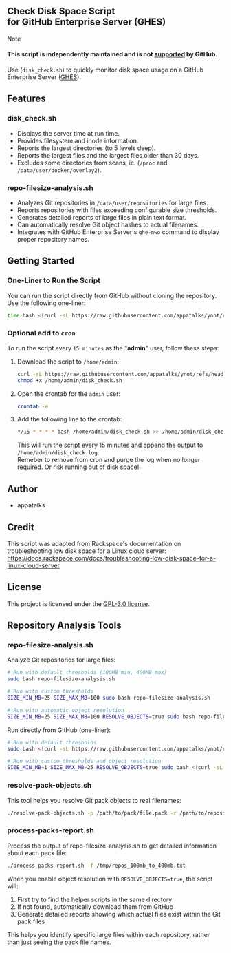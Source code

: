 ## Check Disk Space Script <br> for GitHub Enterprise Server (GHES) 

> [!NOTE]
> #### This script is independently maintained and is not [supported](https://docs.github.com/en/enterprise-server@3.13/admin/monitoring-managing-and-updating-your-instance/monitoring-your-instance/setting-up-external-monitoring) by GitHub.

Use (`disk_check.sh`) to quickly monitor disk space usage on a GitHub Enterprise Server ([GHES](https://docs.github.com/en/enterprise-server@3.13/admin/all-releases)).

## Features

### disk_check.sh
- Displays the server time at run time.
- Provides filesystem and inode information.
- Reports the largest directories (to 5 levels deep).
- Reports the largest files and the largest files older than 30 days.
- Excludes some directories from scans, ie. (`/proc` and `/data/user/docker/overlay2`).

### repo-filesize-analysis.sh
- Analyzes Git repositories in `/data/user/repositories` for large files.
- Reports repositories with files exceeding configurable size thresholds.
- Generates detailed reports of large files in plain text format.
- Can automatically resolve Git object hashes to actual filenames.
- Integrates with GitHub Enterprise Server's `ghe-nwo` command to display proper repository names.

## Getting Started

### One-Liner to Run the Script

You can run the script directly from GitHub without cloning the repository. Use the following one-liner:

```sh
time bash <(curl -sL https://raw.githubusercontent.com/appatalks/ynot/refs/heads/main/gh_disk_space_check/disk_check.sh)
```

### Optional add to ```cron```

To run the script every ```15 minutes``` as the "**admin**" user, follow these steps:

1. Download the script to `/home/admin`:

    ```sh
    curl -sL https://raw.githubusercontent.com/appatalks/ynot/refs/heads/main/gh_disk_space_check/disk_check.sh -o /home/admin/disk_check.sh
    chmod +x /home/admin/disk_check.sh
    ```

2. Open the crontab for the ```admin``` user:

    ```sh
    crontab -e
    ```

3. Add the following line to the crontab:

    ```sh
    */15 * * * * bash /home/admin/disk_check.sh >> /home/admin/disk_check.log 2>&1
    ```

    This will run the script every 15 minutes and append the output to `/home/admin/disk_check.log`. <br>
    Remeber to remove from cron and purge the log when no longer required. Or risk running out of disk space!!

## Author

- appatalks

## Credit

This script was adapted from Rackspace's documentation on troubleshooting low disk space for a Linux cloud server:
https://docs.rackspace.com/docs/troubleshooting-low-disk-space-for-a-linux-cloud-server

## License

This project is licensed under the [GPL-3.0 license]().

## Repository Analysis Tools

### repo-filesize-analysis.sh

Analyze Git repositories for large files:

```sh
# Run with default thresholds (100MB min, 400MB max)
sudo bash repo-filesize-analysis.sh

# Run with custom thresholds
SIZE_MIN_MB=25 SIZE_MAX_MB=100 sudo bash repo-filesize-analysis.sh

# Run with automatic object resolution
SIZE_MIN_MB=25 SIZE_MAX_MB=100 RESOLVE_OBJECTS=true sudo bash repo-filesize-analysis.sh
```

Run directly from GitHub (one-liner):

```sh
# Run with default thresholds
sudo bash <(curl -sL https://raw.githubusercontent.com/appatalks/ynot/refs/heads/main/gh_disk_space_check/repo-filesize-analysis.sh)

# Run with custom thresholds and object resolution
SIZE_MIN_MB=1 SIZE_MAX_MB=25 RESOLVE_OBJECTS=true sudo bash <(curl -sL https://raw.githubusercontent.com/appatalks/ynot/refs/heads/main/gh_disk_space_check/repo-filesize-analysis.sh)
```

### resolve-pack-objects.sh

This tool helps you resolve Git pack objects to real filenames:

```sh
./resolve-pack-objects.sh -p /path/to/pack/file.pack -r /path/to/repository.git
```

### process-packs-report.sh

Process the output of repo-filesize-analysis.sh to get detailed information about each pack file:

```sh
./process-packs-report.sh -f /tmp/repos_100mb_to_400mb.txt
```

When you enable object resolution with `RESOLVE_OBJECTS=true`, the script will:

1. First try to find the helper scripts in the same directory
2. If not found, automatically download them from GitHub
3. Generate detailed reports showing which actual files exist within the Git pack files

This helps you identify specific large files within each repository, rather than just seeing the pack file names.

